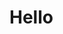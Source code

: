 <head>
  <meta name="google-site-verification" content="vCybCEn7r668sClDH0Kqc4qNwAqkVrjEFRVKMygBLJg" />
  <meta name="og:title" content="This is OG Title"/>

</head>
<!--
  <script>
    console.log('foo');
  </script>
-->

# Hello
